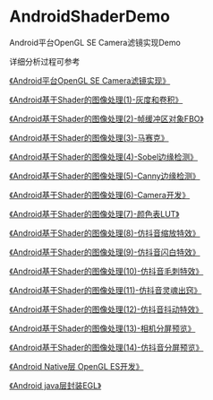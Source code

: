 # AndroidShaderDemo

Android平台OpenGL SE Camera滤镜实现Demo

详细分析过程可参考

[《Android平台OpenGL SE Camera滤镜实现》](https://www.jianshu.com/p/7d59b3c4f8d4)

[《Android基于Shader的图像处理(1)-灰度和卷积》](https://www.jianshu.com/p/ead441c01c06)

[《Android基于Shader的图像处理(2)-帧缓冲区对象FBO》](https://www.jianshu.com/p/94d9e8c056ce)

[《Android基于Shader的图像处理(3)-马赛克》](https://www.jianshu.com/p/3797db1e2c33)

[《Android基于Shader的图像处理(4)-Sobel边缘检测》](https://www.jianshu.com/p/7081419470ac)

[《Android基于Shader的图像处理(5)-Canny边缘检测》](https://www.jianshu.com/p/bf18d3cf8bf7)

[《Android基于Shader的图像处理(6)-Camera开发》](https://www.jianshu.com/p/36c04e889962)

[《Android基于Shader的图像处理(7)-颜色表LUT》](https://www.jianshu.com/p/6f35c720c7bf)

[《Android基于Shader的图像处理(8)-仿抖音缩放特效》](https://www.jianshu.com/p/2843b12f6238)

[《Android基于Shader的图像处理(9)-仿抖音闪白特效》](https://www.jianshu.com/p/b0c28957ef2a)

[《Android基于Shader的图像处理(10)-仿抖音毛刺特效》](https://www.jianshu.com/p/3cb9a38de1b6)

[《Android基于Shader的图像处理(11)-仿抖音灵魂出窍》](https://www.jianshu.com/p/ae3bae47e1e6)

[《Android基于Shader的图像处理(12)-仿抖音抖动特效》](https://www.jianshu.com/p/b43f3dbc32a2)

[《Android基于Shader的图像处理(13)-相机分屏预览》](https://www.jianshu.com/p/bf75c84b7a79)

[《Android基于Shader的图像处理(14)-仿抖音分屏预览》](https://www.jianshu.com/p/dd843de3c345)

[《Android Native层 OpenGL ES开发》](https://www.jianshu.com/p/53ce56463c32)

[《Android java层封装EGL》](https://www.jianshu.com/p/5376029fbd2e)


